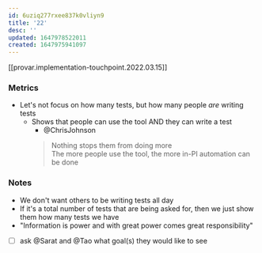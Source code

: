 ```yaml
---
id: 6uziq277rxee837k0vliyn9
title: '22'
desc: ''
updated: 1647978522011
created: 1647975941097
---
```


[[provar.implementation-touchpoint.2022.03.15]]

### Metrics
- Let's not focus on how many tests, but how many people *are* writing tests
  - Shows that people can use the tool AND they can write a test
    - @ChrisJohnson
    > Nothing stops them from doing more  
    > The more people use the tool, the more in-PI automation can be done

### Notes
- We don't want others to be writing tests all day
- If it's a total number of tests that are being asked for, then we just show them how many tests we have
- "Information is power and with great power comes great responsibility"
- [ ] ask @Sarat and @Tao what goal(s) they would like to see